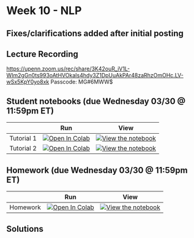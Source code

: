 # Week 10 - NLP

## Fixes/clarifications added after initial posting


## Lecture Recording

https://upenn.zoom.us/rec/share/3K42ouR_iV1L-WIm2gGn0ts993oAtHVOkaIs4hdy3Z1DpUuAkPAr48zaRhzOmOHc.LV-wSx5KpY0yo8xk Passcode: MG#6MWW$

## Student notebooks (due Wednesday 03/30 @ 11:59pm ET)

|   | Run | View |
| - | --- | ---- |
| Tutorial 1 | [![Open In Colab](https://colab.research.google.com/assets/colab-badge.svg)](https://colab.research.google.com/github/CIS-522/course-content/blob/main/W10_NLP/students/CIS_522_W10D1_Tutorial_–_Student_Version.ipynb) | [![View the notebook](https://img.shields.io/badge/render-nbviewer-orange.svg)](https://nbviewer.jupyter.org/github/CIS-522/course-content/blob/main/W09_RNNs/students/CIS_522_W10D1_Tutorial_–_Student_Version.ipynb?flush_cache=true) |
| Tutorial 2 | [![Open In Colab](https://colab.research.google.com/assets/colab-badge.svg)](https://colab.research.google.com/github/CIS-522/course-content/blob/main/W10_NLP/students/CIS_522_W10D2_Tutorial_–_Student_Version.ipynb) | [![View the notebook](https://img.shields.io/badge/render-nbviewer-orange.svg)](https://nbviewer.jupyter.org/github/CIS-522/course-content/blob/main/W10_NLP/students/CIS_522_W10D2_Tutorial_–_Student_Version.ipynb?flush_cache=true) |


## Homework (due Wednesday 03/30 @ 11:59pm ET)
|   | Run | View |
| - | --- | ---- |
| Homework | [![Open In Colab](https://colab.research.google.com/assets/colab-badge.svg)](https://colab.research.google.com/github/CIS-522/course-content/blob/main/W10_NLP/students/CIS_522_Homework_9_–_Student_Version.ipynb) | [![View the notebook](https://img.shields.io/badge/render-nbviewer-orange.svg)](https://nbviewer.jupyter.org/github/CIS-522/course-content/blob/main/W10_NLP/students/CIS_522_Homework_9_–_Student_Version.ipynb?flush_cache=true) |

## Solutions
